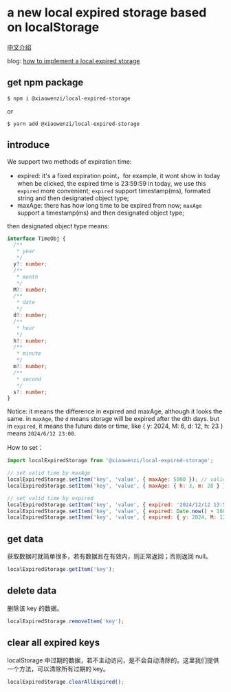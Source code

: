 # a new local expired storage based on localStorage

[中文介绍](./README-zh.md)

blog: [how to implement a local expired storage](https://www.xiabingbao.com/post/fe/local-expired-storage-rqstpj.html)

## get npm package

```shell
$ npm i @xiaowenzi/local-expired-storage
```

or

```shell
$ yarn add @xiaowenzi/local-expired-storage
```

## introduce

We support two methods of expiration time:

- expired: it's a fixed expiration point，for example, it wont show in today when be clicked, the expired time is 23:59:59 in today, we use this `expired` more convenient; `expired` support timestamp(ms), formated string and then designated object type;
- maxAge: there has how long time to be expired from now; `maxAge` support a timestamp(ms) and then designated object type;

then designated object type means:

```typescript
interface TimeObj {
  /**
   * year
   */
  y?: number;
  /**
   * month
   */
  M?: number;
  /**
   * date
   */
  d?: number;
  /**
   * hour
   */
  h?: number;
  /**
   * minute
   */
  m?: number;
  /**
   * second
   */
  s?: number;
}
```

Notice: it means the difference in expired and maxAge, although it looks the same. in `maxAge`, the `d` means storage will be expired after the dth days. but in `expired`, it means the future date or time, like { y: 2024, M: 6, d: 12, h: 23 } means `2024/6/12 23:00`.

How to set：

```javascript
import localExpiredStorage from '@xiaowenzi/local-expired-storage';

// set valid time by maxAge
localExpiredStorage.setItem('key', 'value', { maxAge: 5000 }); // valid time is 5000ms
localExpiredStorage.setItem('key', 'value', { maxAge: { h: 3, m: 20 } }); // valid time is 3hour and 20minute

// set valid time by expired
localExpiredStorage.setItem('key', 'value', { expired: '2024/12/12 13:59:59' }); // valid time to 2024/12/12 13:59:59
localExpiredStorage.setItem('key', 'value', { expired: Date.now() + 1000 * 60 * 60 * 12 }); // valid time has 12hour from how
localExpiredStorage.setItem('key', 'value', { expired: { y: 2024, M: 12, d: 12, h: 14, m: 59 } }); // valid time to 2024/12/12 14:59
```

## get data

获取数据时就简单很多，若有数据且在有效内，则正常返回；否则返回 null。

```javascript
localExpiredStorage.getItem('key');
```

## delete data

删除该 key 的数据。

```javascript
localExpiredStorage.removeItem('key');
```

## clear all expired keys

localStorage 中过期的数据，若不主动访问，是不会自动清除的。这里我们提供一个方法，可以清除所有过期的 key。

```javascript
localExpiredStorage.clearAllExpired();
```
